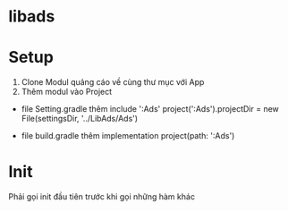 # libads
# Setup
1. Clone Modul quảng cáo về cùng thư mục với App
2. Thêm modul vào Project
  - file Setting.gradle thêm
    include ':Ads'
    project(':Ads').projectDir = new File(settingsDir, '../LibAds/Ads')
  
  - file build.gradle thêm
    implementation project(path: ':Ads')

  

# Init
Phải gọi init đầu tiên trước khi gọi những hàm khác
